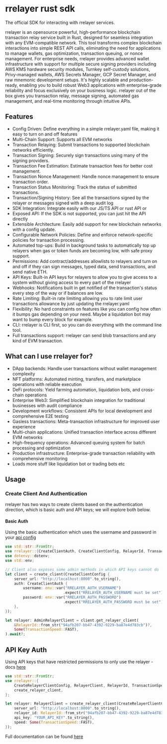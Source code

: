 # rrelayer rust sdk

The official SDK for interacting with rrelayer services.

rrelayer is an opensource powerful, high-performance blockchain transaction relay service built in Rust,
designed for seamless integration with any EVM-compatible network. This tool transforms complex
blockchain interactions into simple REST API calls, eliminating the need for applications to
manage wallets, gas optimization, transaction queuing, or nonce management. For enterprise
needs, rrelayer provides advanced wallet infrastructure with support for multiple
secure signing providers including AWS KMS hardware security modules, Turnkey self-custody
solutions, Privy-managed wallets, AWS Secrets Manager, GCP Secret Manager, and raw mnemonic
development setups. It's highly scalable and production-ready, enabling you to build robust
Web3 applications with enterprise-grade reliability and focus exclusively on your business
logic. rrelayer out of the box gives you transaction relay, message signing, automated
gas management, and real-time monitoring through intuitive APIs.

## Features

- Config Driven: Define everything in a simple rrelayer.yaml file, making it easy to turn on and off features
- Multi-Chain Support: Supports all EVM networks
- Transaction Relaying: Submit transactions to supported blockchain networks efficiently.
- Transaction Signing: Securely sign transactions using many of the signing providers.
- Transaction Fee Estimation: Estimate transaction fees for better cost management.
- Transaction Nonce Management: Handle nonce management to ensure transaction order.
- Transaction Status Monitoring: Track the status of submitted transactions.
- Transaction/Signing History: See all the transactions signed by the relayer or messages signed with a deep audit log
- SDK Integration: Integrate easily with our JS/TS API or rust API or
- Exposed API: If the SDK is not supported, you can just hit the API directly
- Extensible Architecture: Easily add support for new blockchain networks with a config update.
- Configurable Network Policies: Define and enforce network-specific policies for transaction processing.
- Automated top-ups: Build in background tasks to automatically top up relayers when gas or token funds are becoming low, with safe proxy support.
- Permissions: Add contract/addresses allowlists to relayers and turn on and off if they can sign messages, typed data, send transactions, and send native ETH.
- API Keys: Built-in API keys for relayers to allow you to give access to a system without giving access to every part of the rrelayer
- Webhooks: Notifications built in get notified of the transaction's status every step of the way or if balances are low.
- Rate Limiting: Built-in rate limiting allowing you to rate limit user transactions allowance by just updating the rrelayer.yaml
- Flexibility: No hard constraints on features like you can config how often it bumps gas depending on your need. Maybe a liquidation bot may want to bump every block for example.
- CLI: rrelayer is CLI first, so you can do everything with the command line tool.
- Full transactions support: rrelayer can send blob transactions and any kind of EVM transaction.

## What can I use rrelayer for?

- DApp backends: Handle user transactions without wallet management complexity
- NFT platforms: Automated minting, transfers, and marketplace operations with reliable execution
- DeFi protocols: Yield farming automation, liquidation bots, and cross-chain operations
- Enterprise Web3: Simplified blockchain integration for traditional businesses with audit compliance
- Development workflows: Consistent APIs for local development and comprehensive E2E testing
- Gasless transactions: Meta-transaction infrastructure for improved user experience
- Multi-chain applications: Unified transaction interface across different EVM networks
- High-frequency operations: Advanced queuing system for batch processing and optimization
- Production infrastructure: Enterprise-grade transaction reliability with comprehensive monitoring
- Loads more stuff like liquidation bot or trading bots etc

## Usage

### Create Client And Authentication

rrelayer has two ways to create clients based on the authentication direction, which is basic auth and API keys;
we will explore both below.

#### Basic Auth

Using the basic authentication which uses the username and password in your [api config](/config/api-config)

```rs [Basic Auth - config.rs]
use std::str::FromStr;
use rrelayer::{CreateClientAuth, CreateClientConfig, RelayerId, TransactionSpeed, create_client, AdminRelayerClient};
use dotenvy::dotenv;
use std::env;

// Client also exposes some admin methods in which API keys cannot do
let client = create_client(CreateClientConfig {
    server_url: "http://localhost:8000".to_string(),
    auth: CreateClientAuth {
        username: env::var("RRELAYER_AUTH_USERNAME")
                          .expect("RRELAYER_AUTH_USERNAME must be set"),
        password: env::var("RRELAYER_AUTH_PASSWORD")
                          .expect("RRELAYER_AUTH_PASSWORD must be set"),
    },
});

let relayer: AdminRelayerClient = client.get_relayer_client(
    &RelayerId::from_str("94afb207-bb47-4392-9229-ba87e4d783cb")?,
    Some(TransactionSpeed::FAST),
).await?;
```

## API Key Auth

Using API keys that have restricted permissions to only use the relayer - docs [here](config/networks/api-keys)

```rs [API Key - config.rs]
use std::str::FromStr;
use rrelayer::{
    CreateRelayerClientConfig, RelayerClient, RelayerId, TransactionSpeed,
    create_relayer_client,
};

let relayer: RelayerClient = create_relayer_client(CreateRelayerClientConfig {
    server_url: "http://localhost:8000".to_string(),
    relayer_id: RelayerId::from_str("94afb207-bb47-4392-9229-ba87e4d783cb")?,
    api_key: "YOUR_API_KEY".to_string(),
    speed: Some(TransactionSpeed::FAST),
});
```


Full documentation can be found [here](https://rrelayer.xyz/integration/sdk/installation/rust)